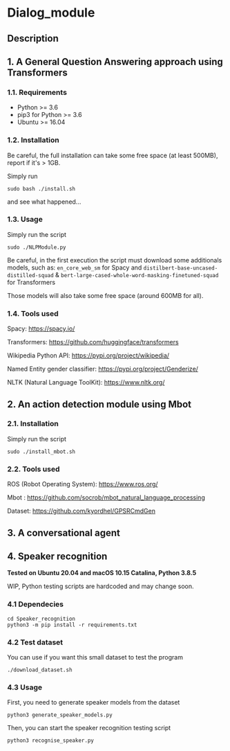 # Dialog_module

## Description

## 1. A General Question Answering approach using Transformers

### 1.1. Requirements

- Python >= 3.6
- pip3 for Python >= 3.6
- Ubuntu >= 16.04

### 1.2. Installation

Be careful, the full installation can take some free space (at least 500MB), report if it's > 1GB.

Simply run 
```
sudo bash ./install.sh
```
and see what happened...

### 1.3. Usage

Simply run the script 
```
sudo ./NLPModule.py
```

Be careful, in the first execution the script must download some additionals models, such as:
```en_core_web_sm``` for Spacy and ```distilbert-base-uncased-distilled-squad``` & ```bert-large-cased-whole-word-masking-finetuned-squad``` for Transformers

Those models will also take some free space (around 600MB for all).

### 1.4. Tools used

Spacy:
https://spacy.io/

Transformers:
https://github.com/huggingface/transformers

Wikipedia Python API:
https://pypi.org/project/wikipedia/

Named Entity gender classifier:
https://pypi.org/project/Genderize/

NLTK (Natural Language ToolKit):
https://www.nltk.org/

## 2. An action detection module using Mbot 

### 2.1. Installation

Simply run the script 
```
sudo ./install_mbot.sh
```

### 2.2. Tools used

ROS (Robot Operating System):
https://www.ros.org/

Mbot :
https://github.com/socrob/mbot_natural_language_processing

Dataset:
https://github.com/kyordhel/GPSRCmdGen

## 3. A conversational agent


## 4. Speaker recognition

**Tested on Ubuntu 20.04 and macOS 10.15 Catalina, Python 3.8.5**

WIP, Python testing scripts are hardcoded and may change soon.

### 4.1 Dependecies
```
cd Speaker_recognition
python3 -m pip install -r requirements.txt
```

### 4.2 Test dataset
You can use if you want this small dataset to test the program
```
./download_dataset.sh
```

### 4.3 Usage
First, you need to generate speaker models from the dataset

```
python3 generate_speaker_models.py
```

Then, you can start the speaker recognition testing script
```
python3 recognise_speaker.py
```

